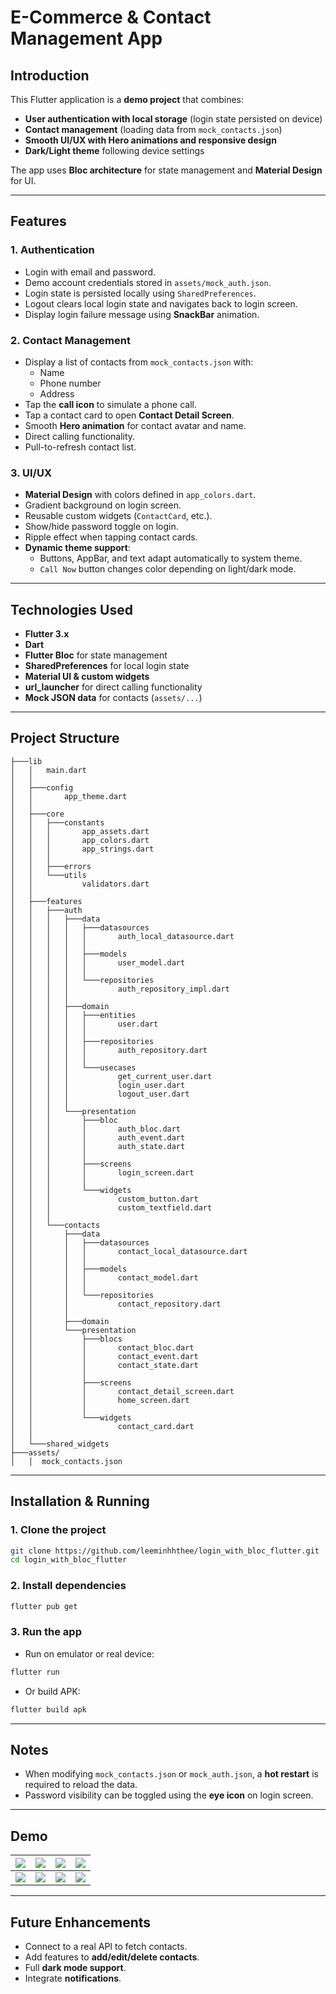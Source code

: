 # E-Commerce & Contact Management App

## Introduction
This Flutter application is a **demo project** that combines:
- **User authentication with local storage** (login state persisted on device)
- **Contact management** (loading data from `mock_contacts.json`)
- **Smooth UI/UX with Hero animations and responsive design**
- **Dark/Light theme** following device settings  

The app uses **Bloc architecture** for state management and **Material Design** for UI.

---

## Features

### 1. Authentication
- Login with email and password.
- Demo account credentials stored in `assets/mock_auth.json`.
- Login state is persisted locally using `SharedPreferences`.
- Logout clears local login state and navigates back to login screen.
- Display login failure message using **SnackBar** animation.

### 2. Contact Management
- Display a list of contacts from `mock_contacts.json` with:
  - Name
  - Phone number
  - Address
- Tap the **call icon** to simulate a phone call.
- Tap a contact card to open **Contact Detail Screen**.
- Smooth **Hero animation** for contact avatar and name.
- Direct calling functionality.
- Pull-to-refresh contact list.

### 3. UI/UX
- **Material Design** with colors defined in `app_colors.dart`.
- Gradient background on login screen.
- Reusable custom widgets (`ContactCard`, etc.).
- Show/hide password toggle on login.
- Ripple effect when tapping contact cards.
- **Dynamic theme support**:
  - Buttons, AppBar, and text adapt automatically to system theme.
  - `Call Now` button changes color depending on light/dark mode.

---

## Technologies Used
- **Flutter 3.x**
- **Dart**
- **Flutter Bloc** for state management
- **SharedPreferences** for local login state
- **Material UI & custom widgets**
- **url_launcher** for direct calling functionality
- **Mock JSON data** for contacts (`assets/...`)

---

## Project Structure

```
├───lib
│   │   main.dart
│   │
│   ├───config
│   │       app_theme.dart
│   │
│   ├───core
│   │   ├───constants
│   │   │       app_assets.dart
│   │   │       app_colors.dart
│   │   │       app_strings.dart
│   │   │
│   │   ├───errors
│   │   └───utils
│   │           validators.dart
│   │
│   ├───features
│   │   ├───auth
│   │   │   ├───data
│   │   │   │   ├───datasources
│   │   │   │   │       auth_local_datasource.dart
│   │   │   │   │
│   │   │   │   ├───models
│   │   │   │   │       user_model.dart
│   │   │   │   │
│   │   │   │   └───repositories
│   │   │   │           auth_repository_impl.dart
│   │   │   │
│   │   │   ├───domain
│   │   │   │   ├───entities
│   │   │   │   │       user.dart
│   │   │   │   │
│   │   │   │   ├───repositories
│   │   │   │   │       auth_repository.dart
│   │   │   │   │
│   │   │   │   └───usecases
│   │   │   │           get_current_user.dart
│   │   │   │           login_user.dart
│   │   │   │           logout_user.dart
│   │   │   │
│   │   │   └───presentation
│   │   │       ├───bloc
│   │   │       │       auth_bloc.dart
│   │   │       │       auth_event.dart
│   │   │       │       auth_state.dart
│   │   │       │
│   │   │       ├───screens
│   │   │       │       login_screen.dart
│   │   │       │
│   │   │       └───widgets
│   │   │               custom_button.dart
│   │   │               custom_textfield.dart
│   │   │
│   │   └───contacts
│   │       ├───data
│   │       │   ├───datasources
│   │       │   │       contact_local_datasource.dart
│   │       │   │
│   │       │   ├───models
│   │       │   │       contact_model.dart
│   │       │   │
│   │       │   └───repositories
│   │       │           contact_repository.dart
│   │       │
│   │       ├───domain
│   │       └───presentation
│   │           ├───blocs
│   │           │       contact_bloc.dart
│   │           │       contact_event.dart
│   │           │       contact_state.dart
│   │           │
│   │           ├───screens
│   │           │       contact_detail_screen.dart
│   │           │       home_screen.dart
│   │           │
│   │           └───widgets
│   │                   contact_card.dart
│   │
│   └───shared_widgets
├───assets/
│   │  mock_contacts.json
```

---

## Installation & Running

### 1. Clone the project
```bash
git clone https://github.com/leeminhhthee/login_with_bloc_flutter.git
cd login_with_bloc_flutter
```

### 2. Install dependencies
```bash
flutter pub get
```

### 3. Run the app
- Run on emulator or real device:
```bash
flutter run
```
- Or build APK:
```bash
flutter build apk
```

---

## Notes
- When modifying `mock_contacts.json` or `mock_auth.json`, a **hot restart** is required to reload the data.
- Password visibility can be toggled using the **eye icon** on login screen.

---

## Demo

| ![](assets/demo/Pic2.jpg) | ![](assets/demo/Pic3.jpg) | ![](assets/demo/Pic4.jpg) | ![](assets/demo/Pic5.jpg) |
|--------------|---------------|----------------|------------|
| ![](assets/demo/Pic6.jpg) | ![](assets/demo/Pic7.jpg) | ![](assets/demo/Pic8.jpg) | ![](assets/demo/Pic9.jpg) |
---

## Future Enhancements
- Connect to a real API to fetch contacts.
- Add features to **add/edit/delete contacts**.
- Full **dark mode support**.
- Integrate **notifications**.

